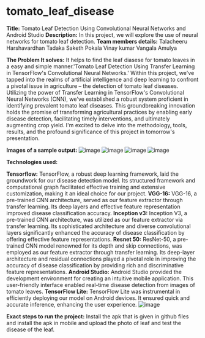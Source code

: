 # tomato_leaf_disease
**Title:** Tomato Leaf Detection Using Convolutional Neural Networks and Android Studio
**Description:** In this project, we will explore the use of neural networks for tomato leaf detection. 
**Team members details:**
Talacheeru Harshavardhan
Tadaka Saketh
Pokala Vinay kumar
Vangala Amulya

**The Problem It solves:**
It helps to find the leaf diasese for tomato leaves in a easy and simple manner.'Tomato Leaf Detection Using Transfer Learning in TensorFlow's Convolutional Neural Networks.' Within this project, we've tapped into the realms of artificial intelligence and deep learning to confront a pivotal issue in agriculture – the detection of tomato leaf diseases. Utilizing the power of Transfer Learning in TensorFlow's Convolutional Neural Networks (CNN), we've established a robust system proficient in identifying prevalent tomato leaf diseases. This groundbreaking innovation holds the promise of transforming agricultural practices by enabling early disease detection, facilitating timely interventions, and ultimately augmenting crop yield. I'm excited to delve into the methodology, tools, results, and the profound significance of this project in tomorrow's presentation.

**Images of a sample output:**
![image](https://github.com/tharsha11/tomato_leaf_disease/assets/163701500/e363cd16-93c0-4821-9930-08313f424832)
![image](https://github.com/tharsha11/tomato_leaf_disease/assets/163701500/ec85ef7d-dd85-4c0d-9398-663487f4910c)
![image](https://github.com/tharsha11/tomato_leaf_disease/assets/163701500/b16d9d78-ebec-4a7a-8c9a-ee8dc76aee4a)
![image](https://github.com/tharsha11/tomato_leaf_disease/assets/163701500/e8164b5b-0617-4afa-90f7-d238987d1d57)

**Technologies used:**

**Tensorflow:**
TensorFlow, a robust deep learning framework, laid the groundwork for our disease detection model. Its structured framework and computational graph facilitated effective training and extensive customization, making it an ideal choice for our project.
**VGG-16:**
VGG-16, a pre-trained CNN architecture, served as our feature extractor through transfer learning.
Its deep layers and effective feature representation improved disease classification accuracy.
**Inception v3:**
Inception V3, a pre-trained CNN architecture, was utilized as our feature extractor via transfer learning. Its sophisticated architecture and diverse convolutional layers significantly enhanced the accuracy of disease classification by offering effective feature representations.
**Resnet 50:**
ResNet-50, a pre-trained CNN model renowned for its depth and skip connections, was employed as our feature extractor through transfer learning. Its deep-layer architecture and residual connections played a pivotal role in improving the accuracy of disease classification by providing rich and discriminative feature representations.
**Android Studio:**
Android Studio provided the development environment for creating an intuitive mobile application.
This user-friendly interface enabled real-time disease detection from images of tomato leaves.
**TensorFlow Lite:**
TensorFlow Lite was instrumental in efficiently deploying our model on Android devices.
It ensured quick and accurate inference, enhancing the user experience.
![image](https://github.com/tharsha11/tomato_leaf_disease/assets/163701500/c1a2085c-cbae-42bd-a2ff-ffc3a930407d)

**Exact steps to run the project:**
Install the apk that is given in github files and install the apk in mobile and upload the photo of leaf and test the disease of the leaf.






